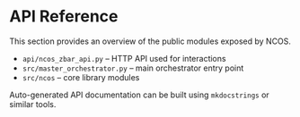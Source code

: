 # API Reference

This section provides an overview of the public modules exposed by NCOS.

- `api/ncos_zbar_api.py` – HTTP API used for interactions
- `src/master_orchestrator.py` – main orchestrator entry point
- `src/ncos` – core library modules

Auto-generated API documentation can be built using `mkdocstrings` or similar tools.
